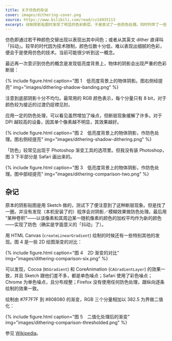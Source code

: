 ```yaml
---
title: 关于仿色的杂谈
cover: images/dithering-cover.png
source: https://www.bilibili.com/read/cv14935113
excerpt: 绘制阴影贴图时发现了明显的色彩断层，于是尝试了一些防色处理。同时列举了一些 2D 绘图渐变的对比。
---
```


仿色即通过若干种颜色交替出现以表现出其中间色；或者从其英文 dither 直译叫「抖动」。较早的时代因为技术限制，颜色位数十分低，难以表现出细腻的色彩，便会于是使用仿色的技术。当前可能很少听到这一概念。

最近再一次意识到仿色的概念是发现低亮度背景上，物体的阴影会出现严重的色彩断层：

{%  include figure.html
    caption="图 1　低亮度背景上的物体阴影。图右侧经提亮"
    img="images/dithering-shadow-banding.png"  %}

注意到底部阴影十分不均匀。最常用的 RGB 颜色表示，每个分量只有 8 bit，对于颜色较为接近的过渡仍捉襟见肘。

应用一定的防色处理，可以看见虽然增加了噪点，但断层现象缓解了许多。对于 DPI 越较高的设备，因其单个像素越不明显，其效果越好。

{%  include figure.html
    caption="图 2　低亮度背景上的物体阴影，作防色处理。图右侧经提亮"
    img="images/dithering-shadow-dithering.png"  %}

「防色」较常见出现于 Photoshop 渐变工具的选项里。但我没有装 Photoshop，图 3 下半部分是 Safari 画出来的。 

{%  include figure.html
    caption="图 3　低亮度背景上的物体阴影，作防色处理。图中部经提亮"
    img="images/dithering-comparison-two.png"  %}

## 杂记

原本的阴影贴图是用 Sketch 做的，测试下了便注意到了这种断层现象。但是找了一圈，并没有发现（本机安装了的）程序会对阴影／模糊效果做防色处理。最后用 “某种卷积”——以该像素和其周边某一随机像素的颜色的加权平均作为新的颜色——实现了防色（确实是字面意义的「抖动」了）。

用 HTML Canvas (`createLinearGradient`) 绘制的时候还有一些特别其他的发现。图 4 是一些 2D 绘图渐变的对比：

{%  include figure.html
    caption="图 4　2D 渐变的对比"
    img="images/dithering-comparison-six.png"  %}

可以发现，Cocoa (`NSGradient`) 和 CoreAnimation (`CAGradientLayer`) 的效果一致，并且 Sketch 跟他们差不多，都是单色噪点；Safari 使用了彩色噪点；Chrome 为单色噪点，且分布规整；Firefox 没有使用任何防色处理，跟纵向逐条绘制的效果一致。

绘制由 #7F7F7F 到 #808080 的渐变，RGB 三个分量相加以 382.5 为界做二值化：

{%  include figure.html
    caption="图 5　二值化处理后的渐变"
    img="images/dithering-comparison-thresholded.png"   %}

参见 [Wikipedia](https://en.wikipedia.org/wiki/Dither)。
